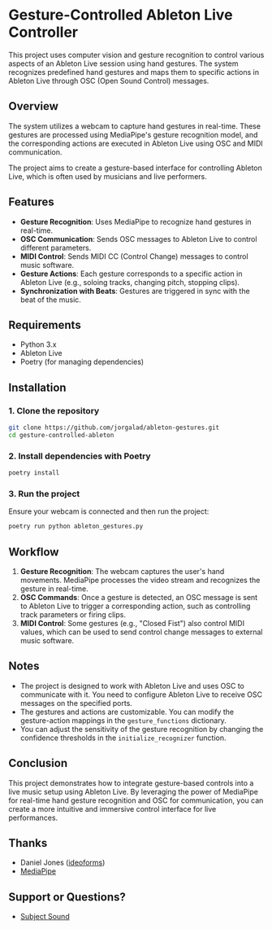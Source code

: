 

# Gesture-Controlled Ableton Live Controller

This project uses computer vision and gesture recognition to control various aspects of an Ableton Live session using hand gestures. The system recognizes predefined hand gestures and maps them to specific actions in Ableton Live through OSC (Open Sound Control) messages.

## Overview

The system utilizes a webcam to capture hand gestures in real-time. These gestures are processed using MediaPipe's gesture recognition model, and the corresponding actions are executed in Ableton Live using OSC and MIDI communication.

The project aims to create a gesture-based interface for controlling Ableton Live, which is often used by musicians and live performers.

## Features

- **Gesture Recognition**: Uses MediaPipe to recognize hand gestures in real-time.
- **OSC Communication**: Sends OSC messages to Ableton Live to control different parameters.
- **MIDI Control**: Sends MIDI CC (Control Change) messages to control music software.
- **Gesture Actions**: Each gesture corresponds to a specific action in Ableton Live (e.g., soloing tracks, changing pitch, stopping clips).
- **Synchronization with Beats**: Gestures are triggered in sync with the beat of the music.

## Requirements

- Python 3.x
- Ableton Live 
- Poetry (for managing dependencies)

## Installation

### 1. Clone the repository

```bash
git clone https://github.com/jorgalad/ableton-gestures.git
cd gesture-controlled-ableton
```

### 2. Install dependencies with Poetry

```bash
poetry install
```

### 3. Run the project

Ensure your webcam is connected and then run the project:

```bash
poetry run python ableton_gestures.py
```

## Workflow

1. **Gesture Recognition**: The webcam captures the user's hand movements. MediaPipe processes the video stream and recognizes the gesture in real-time.
2. **OSC Commands**: Once a gesture is detected, an OSC message is sent to Ableton Live to trigger a corresponding action, such as controlling track parameters or firing clips.
3. **MIDI Control**: Some gestures (e.g., "Closed Fist") also control MIDI values, which can be used to send control change messages to external music software.

## Notes

- The project is designed to work with Ableton Live and uses OSC to communicate with it. You need to configure Ableton Live to receive OSC messages on the specified ports.
- The gestures and actions are customizable. You can modify the gesture-action mappings in the `gesture_functions` dictionary.
- You can adjust the sensitivity of the gesture recognition by changing the confidence thresholds in the `initialize_recognizer` function.

## Conclusion

This project demonstrates how to integrate gesture-based controls into a live music setup using Ableton Live. By leveraging the power of MediaPipe for real-time hand gesture recognition and OSC for communication, you can create a more intuitive and immersive control interface for live performances.



## Thanks
- Daniel Jones ([ideoforms](https://github.com/ideoforms)) 
- [MediaPipe](https://ai.google.dev/edge/mediapipe/solutions/guide)

## Support or Questions?
- [Subject Sound](courses.subjectsound.com)